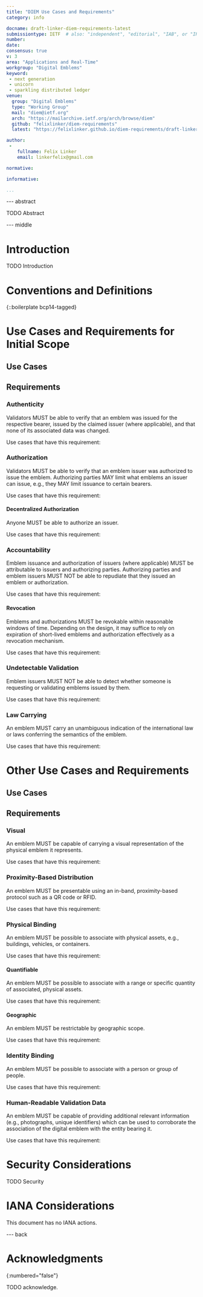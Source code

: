```yaml
---
title: "DIEM Use Cases and Requirements"
category: info

docname: draft-linker-diem-requirements-latest
submissiontype: IETF  # also: "independent", "editorial", "IAB", or "IRTF"
number:
date:
consensus: true
v: 3
area: "Applications and Real-Time"
workgroup: "Digital Emblems"
keyword:
 - next generation
 - unicorn
 - sparkling distributed ledger
venue:
  group: "Digital Emblems"
  type: "Working Group"
  mail: "diem@ietf.org"
  arch: "https://mailarchive.ietf.org/arch/browse/diem"
  github: "felixlinker/diem-requirements"
  latest: "https://felixlinker.github.io/diem-requirements/draft-linker-diem-requirements.html"

author:
 -
    fullname: Felix Linker
    email: linkerfelix@gmail.com

normative:

informative:

...
```


--- abstract

TODO Abstract


--- middle

# Introduction

TODO Introduction


# Conventions and Definitions

{::boilerplate bcp14-tagged}

# Use Cases and Requirements for Initial Scope

## Use Cases

## Requirements

### Authenticity

Validators MUST be able to verify that an emblem was issued for the respective bearer, issued by the claimed issuer (where applicable), and that none of its associated data was changed.

Use cases that have this requirement:

### Authorization

Validators MUST be able to verify that an emblem issuer was authorized to issue the emblem.
Authorizing parties MAY limit what emblems an issuer can issue, e.g., they MAY limit issuance to certain bearers.

Use cases that have this requirement:

#### Decentralized Authorization

Anyone MUST be able to authorize an issuer.

Use cases that have this requirement:

### Accountability

Emblem issuance and authorization of issuers (where applicable) MUST be attributable to issuers and authorizing parties.
Authorizing parties and emblem issuers MUST NOT be able to repudiate that they issued an emblem or authorization.

Use cases that have this requirement:

#### Revocation

Emblems and authorizations MUST be revokable within reasonable windows of time.
Depending on the design, it may suffice to rely on expiration of short-lived emblems and authorization effectively as a revocation mechanism.

Use cases that have this requirement:

### Undetectable Validation

Emblem issuers MUST NOT be able to detect whether someone is requesting or validating emblems issued by them.

Use cases that have this requirement:

### Law Carrying

An emblem MUST carry an unambiguous indication of the international law or laws conferring the semantics of the emblem.

Use cases that have this requirement:

# Other Use Cases and Requirements

## Use Cases

## Requirements

### Visual

An emblem MUST be capable of carrying a visual representation of the physical emblem it represents.

Use cases that have this requirement:

### Proximity-Based Distribution

An emblem MUST be presentable using an in-band, proximity-based protocol such as a QR code or RFID.

Use cases that have this requirement:

### Physical Binding

An emblem MUST be possible to associate with physical assets, e.g., buildings, vehicles, or containers.

Use cases that have this requirement:

#### Quantifiable

An emblem MUST be possible to associate with a range or specific quantity of associated, physical assets.

Use cases that have this requirement:

#### Geographic

An emblem MUST be restrictable by geographic scope.

Use cases that have this requirement:

### Identity Binding

An emblem MUST be possible to associate with a person or group of people.

Use cases that have this requirement:

### Human-Readable Validation Data

An emblem MUST be capable of providing additional relevant information (e.g., photographs, unique identifiers) which can be used to corroborate the association of the digital emblem with the entity bearing it.

Use cases that have this requirement:

# Security Considerations

TODO Security


# IANA Considerations

This document has no IANA actions.


--- back

# Acknowledgments
{:numbered="false"}

TODO acknowledge.
